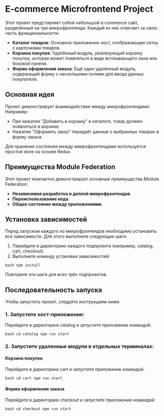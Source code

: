 
# E-commerce Microfrontend Project

Этот проект представляет собой небольшой e-commerce сайт, разделённый на три микрофронтенда. Каждый из них отвечает за свою часть функциональности:

- **Каталог товаров**: Основное приложение-хост, отображающее сетку с карточками товаров.
- **Корзина покупок**: Удалённый модуль, реализующий корзину покупок, которая может появляться в виде всплывающего окна или боковой панели.
- **Форма оформления заказа**: Ещё один удалённый модуль, содержащий форму с несколькими полями для ввода данных покупателя.

## Основная идея

Проект демонстрирует взаимодействие между микрофронтендами. Например:

- При нажатии "Добавить в корзину" в каталоге, товар должен появляться в корзине.
- Нажатие "Оформить заказ" передаёт данные о выбранных товарах в форму заказа.

Для хранения состояния между микрофронтендами используется простой store на основе Redux.

## Преимущества Module Federation

Этот проект компактно демонстрирует основные преимущества Module Federation:

- **Независимая разработка и деплой микрофронтендов**.
- **Переиспользование кода**.
- **Общее состояние между приложениями**.

## Установка зависимостей

Перед запуском каждого из микрофронтендов необходимо установить все зависимости. Для этого выполните следующие шаги:

1. Перейдите в директорию каждого подпроекта (например, catalog, cart, checkout).
2. Выполните команду установки зависимостей:

`bash
npm install`

Повторите эти шаги для всех трёх подпроектов.

## Последовательность запуска

Чтобы запустить проект, следуйте инструкциям ниже:

### 1. Запустите хост-приложение:

Перейдите в директорию catalog и запустите приложение командой:

`bash
cd catalog
npm run start`

### 2. Запустите удаленные модули в отдельных терминалах:

#### Корзина покупок

Перейдите в директорию cart и запустите приложение командой:

`bash
cd cart
npm run start`

#### Форма оформления заказа

Перейдите в директорию checkout и запустите приложение командой:

`bash
cd checkout
npm run start`

